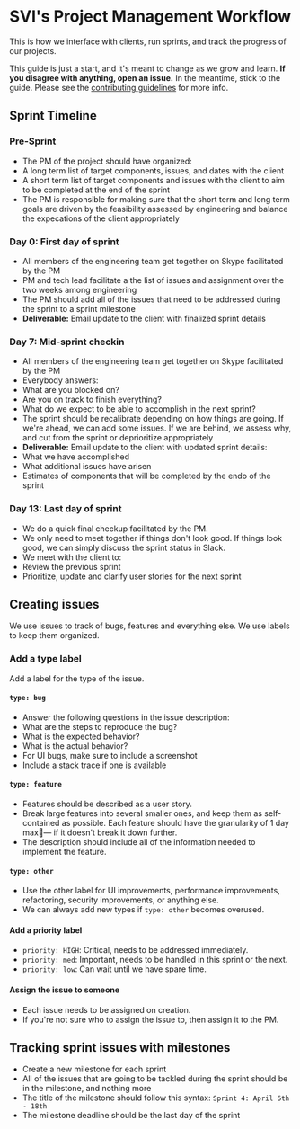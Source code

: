 # SVI's Project Management Workflow

This is how we interface with clients, run sprints, and track the progress
of our projects.

This guide is just a start, and it's meant to change as we grow and learn. **If you disagree with anything, open an issue.** In the meantime, stick to the guide. Please see the [contributing guidelines](/contributing.md) for more info.

## Sprint Timeline

### Pre-Sprint
- The PM of the project should have organized:
 - A long term list of target components, issues, and dates with the client
 - A short term list of target components and issues with the client to aim to be completed at the end of the sprint
- The PM is responsible for making sure that the short term and long term goals are driven by the feasibility assessed by engineering and balance the expecations of the client appropriately

### Day 0: First day of sprint
- All members of the engineering team get together on Skype facilitated by the PM
- PM and tech lead facilitate a the list of issues and assignment over the two weeks among engineering
- The PM should add all of the issues that need to be addressed during the sprint to a sprint milestone
- **Deliverable:** Email update to the client with finalized sprint details

### Day 7: Mid-sprint checkin
- All members of the engineering team get together on Skype facilitated by the PM
- Everybody answers:
 - What are you blocked on?
 - Are you on track to finish everything?
 - What do we expect to be able to accomplish in the next sprint?
- The sprint should be recalibrate depending on how things are going. If we're ahead, we can add some issues. If we are behind, we assess why, and cut from the sprint or deprioritize appropriately
- **Deliverable:** Email update to the client with updated sprint details:
 - What we have accomplished
 - What additional issues have arisen
 - Estimates of components that will be completed by the endo of the sprint

### Day 13: Last day of sprint
- We do a quick final checkup facilitated by the PM.
 - We only need to meet together if things don't look good. If things look good, we can simply discuss the sprint status in Slack.
- We meet with the client to:
 - Review the previous sprint
 - Prioritize, update and clarify user stories for the next sprint

## Creating issues

We use issues to track of bugs, features and everything else. We use labels to keep them organized.

### Add a type label

Add a label for the type of the issue.

#### `type: bug`
- Answer the following questions in the issue description:
 - What are the steps to reproduce the bug?
 - What is the expected behavior?
 - What is the actual behavior?
- For UI bugs, make sure to include a screenshot
- Include a stack trace if one is available

#### `type: feature`
- Features should be described as a user story.
- Break large features into several smaller ones, and keep them as self-contained as possible. Each feature should have the granularity of 1 day max— if it doesn't break it down further.
- The description should include all of the information needed to implement the feature.

#### `type: other`
- Use the other label for UI improvements, performance improvements, refactoring, security improvements, or anything else.
- We can always add new types if `type: other` becomes overused.

#### Add a priority label
- `priority: HIGH`: Critical, needs to be addressed immediately.
- `priority: med`: Important, needs to be handled in this sprint or the next.
- `priority: low`: Can wait until we have spare time.

#### Assign the issue to someone

- Each issue needs to be assigned on creation.
- If you're not sure who to assign the issue to, then assign it to the PM.


## Tracking sprint issues with milestones
* Create a new milestone for each sprint
* All of the issues that are going to be tackled during the sprint should be in the milestone, and nothing more
* The title of the milestone should follow this syntax: `Sprint 4: April 6th - 18th`
* The milestone deadline should be the last day of the sprint







